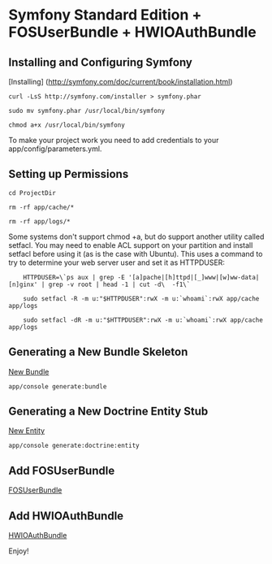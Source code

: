Symfony Standard Edition + FOSUserBundle + HWIOAuthBundle
=========================================================

Installing and Configuring Symfony
----------------------------------

[Installing] (http://symfony.com/doc/current/book/installation.html)

`curl -LsS http://symfony.com/installer > symfony.phar`

`sudo mv symfony.phar /usr/local/bin/symfony`

`chmod a+x /usr/local/bin/symfony`

To make your project work you need to add credentials to your app/config/parameters.yml.

Setting up Permissions
----------------------

`cd ProjectDir`

`rm -rf app/cache/*`

`rm -rf app/logs/*`

Some systems don't support chmod +a, but do support another utility called setfacl. 
You may need to enable ACL support on your partition and install setfacl before using it (as is the case with Ubuntu). 
This uses a command to try to determine your web server user and set it as HTTPDUSER:

        HTTPDUSER=\`ps aux | grep -E '[a]pache|[h]ttpd|[_]www|[w]ww-data|[n]ginx' | grep -v root | head -1 | cut -d\  -f1\`
        
        sudo setfacl -R -m u:"$HTTPDUSER":rwX -m u:`whoami`:rwX app/cache app/logs
        
        sudo setfacl -dR -m u:"$HTTPDUSER":rwX -m u:`whoami`:rwX app/cache app/logs


Generating a New Bundle Skeleton
--------------------------------

[New Bundle](http://symfony.com/doc/current/bundles/SensioGeneratorBundle/commands/generate_bundle.html)

`app/console generate:bundle`

Generating a New Doctrine Entity Stub
-------------------------------------

[New Entity](http://symfony.com/doc/current/bundles/SensioGeneratorBundle/commands/generate_doctrine_entity.html)

`app/console generate:doctrine:entity`

Add FOSUserBundle
-----------------

[FOSUserBundle](https://github.com/FriendsOfSymfony/FOSUserBundle)

Add HWIOAuthBundle
------------------

[HWIOAuthBundle](https://github.com/hwi/HWIOAuthBundle)

Enjoy!

